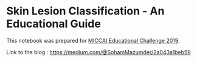 # Skin Lesion Classification - An Educational Guide

This notebook was prepared for [MICCAI Educational Challenge 2019](https://miccai-sb.github.io/challenge.html).

Link to the blog : https://medium.com/@SohamMazumder/2a043a1beb59
